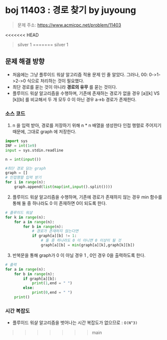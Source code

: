 # boj 11403 : 경로 찾기 by juyoung
> 문제 주소: https://www.acmicpc.net/problem/11403
>
<<<<<<< HEAD
> silver 1
=======
> silver 1

## 문제 해결 방향

- 처음에는 그냥 플루이드 워샬 알고리즘 적용 문제 인 줄 알았다. 그러나, 00: 0->1->2->0 식으로 처리하는 것이 필요했다.
- 최단 경로를 묻는 것이 아니라 __경로의 유무__ 를 묻는 것이다.
- 플루이드 워샬 알고리즘을 수행하며, 기존에 존재하는 경로가 없을 경우 [a][k] VS [k][b] 를 비교해서 
  두 개 모두 0 이 아닌 경우 a->b 경로가 존재한다.
  
### 소스 코드
1. n 을 입력 받아, 경로를 저장하기 위해 n * n 배열을 생성한다
인접 행렬로 주어지기 때문에, 그대로 graph 에 저장한다.
```python
import sys
INF = int(1e9)
input = sys.stdin.readline

n = int(input())

#최단 경로 담는 graph
graph = []
# 인접행렬 입력 받기
for i in range(n):
    graph.append(list(map(int,input().split())))
```

2. 플루이드 워샬 알고리즘을 수행하며, 기존에 경로가 존재하지 않는 경우 
min 함수를 통해 둘 중 하나라도 0 이 존재하면 0이 되도록 한다.
   
```python
# 플루이드 워샬
for k in range(n):
    for a in range(n):
        for b in range(n):
            # 경로가 존재하지 않는다면
            if graph[a][b] != 1:
                # 둘 중 하나라도 0 이 아니면 0 이상이 될 것
                graph[a][b] = min(graph[a][k],graph[k][b])


```
3. 반복문을 통해 graph가 0 이 아닐 경우 1 , 0인 경우 0을 출력하도록 한다.
```python
# 출력
for a in range(n):
    for b in range(n):
        if graph[a][b]:
            print(1,end = " ")
        else:
            print(0,end = " ")
    print()


```
### 시간 복잡도
- 플루이드 워샬 알고리즘을 벗어나는 시간 복잡도가 없으므로 : `O(N^3)`
>>>>>>> main

